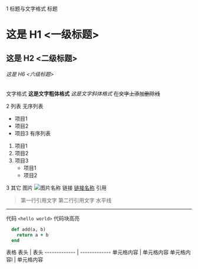 1 标题与文字格式
标题
# 这是 H1 <一级标题>
## 这是 H2 <二级标题>
###### 这是 H6 <六级标题>
文字格式
**这是文字粗体格式**
*这是文字斜体格式*
~~在文字上添加删除线~~
 
2 列表
无序列表
* 项目1
* 项目2
* 项目3
有序列表
1. 项目1
2. 项目2
3. 项目3
   * 项目1
   * 项目2
 
3 其它
图片
![图片名称](http://gitcafe.com/image.png)
链接
[链接名称](http://gitcafe.com)
引用
> 第一行引用文字
> 第二行引用文字
水平线
***
代码
`<hello world>`
代码块高亮
```ruby
  def add(a, b)
    return a + b
  end
```
表格
  表头  | 表头
  ------------- | -------------
 单元格内容  | 单元格内容
 单元格内容l  | 单元格内容
